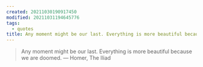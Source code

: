 ```yaml
---
created: 20211030190917450
modified: 20211031194645776
tags:
  - quotes
title: Any moment might be our last. Everything is more beautiful because we are doomed. You will never be lovelier than you are now. We will never be here again.
---
```


> Any moment might be our last. Everything is more beautiful because we are doomed. ― Homer, The Iliad

